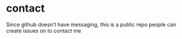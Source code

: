 # contact
Since github doesn't have messaging, this is a public repo people can create issues on to contact me
